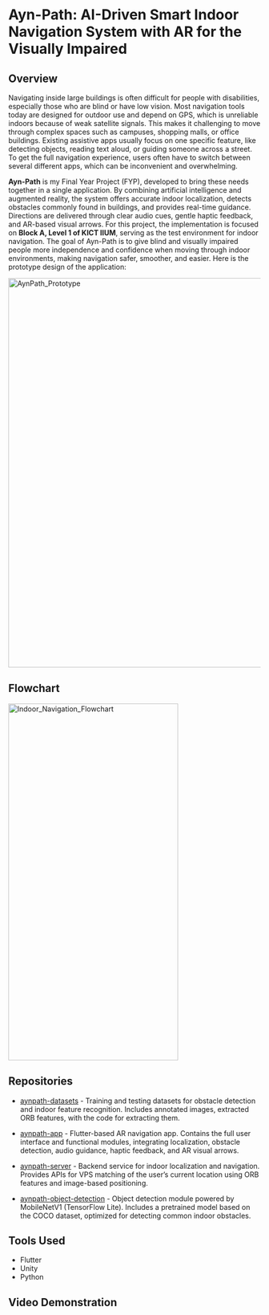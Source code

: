 # Ayn-Path: AI-Driven Smart Indoor Navigation System with AR for the Visually Impaired

## Overview

Navigating inside large buildings is often difficult for people with disabilities, especially those who are blind or have low vision. Most navigation tools today are designed for outdoor use and depend on GPS, which is unreliable indoors because of weak satellite signals. This makes it challenging to move through complex spaces such as campuses, shopping malls, or office buildings. Existing assistive apps usually focus on one specific feature, like detecting objects, reading text aloud, or guiding someone across a street. To get the full navigation experience, users often have to switch between several different apps, which can be inconvenient and overwhelming.

**Ayn-Path** is my Final Year Project (FYP), developed to bring these needs together in a single application. By combining artificial intelligence and augmented reality, the system offers accurate indoor localization, detects obstacles commonly found in buildings, and provides real-time guidance. Directions are delivered through clear audio cues, gentle haptic feedback, and AR-based visual arrows. For this project, the implementation is focused on **Block A, Level 1 of KICT IIUM**, serving as the test environment for indoor navigation. The goal of Ayn-Path is to give blind and visually impaired people more independence and confidence when moving through indoor environments, making navigation safer, smoother, and easier. Here is the prototype design of the application: 

<img width="746" height="776" alt="AynPath_Prototype" src="https://github.com/user-attachments/assets/515efdb7-f636-4576-95d9-a29a3edc2573" />

## Flowchart

<img width="339" height="711" alt="Indoor_Navigation_Flowchart" src="https://github.com/user-attachments/assets/7d71c200-1a5c-40d8-802c-ae1ce7b9f26d" />

## Repositories

* [aynpath-datasets](https://github.com/Ayn-Path/aynpath-datasets) - Training and testing datasets for obstacle detection and indoor feature recognition. Includes annotated images, extracted ORB features, with the code for extracting them.

* [aynpath-app](https://github.com/Ayn-Path/aynpath-app) - Flutter-based AR navigation app. Contains the full user interface and functional modules, integrating localization, obstacle detection, audio guidance, haptic feedback, and AR visual arrows.

* [aynpath-server](https://github.com/Ayn-Path/aynpath-server) - Backend service for indoor localization and navigation. Provides APIs for VPS matching of the user’s current location using ORB features and image-based positioning.

* [aynpath-object-detection](https://github.com/Ayn-Path/aynpath-object-detection) - Object detection module powered by MobileNetV1 (TensorFlow Lite). Includes a pretrained model based on the COCO dataset, optimized for detecting common indoor obstacles.

## Tools Used
* Flutter
* Unity
* Python

## Video Demonstration
